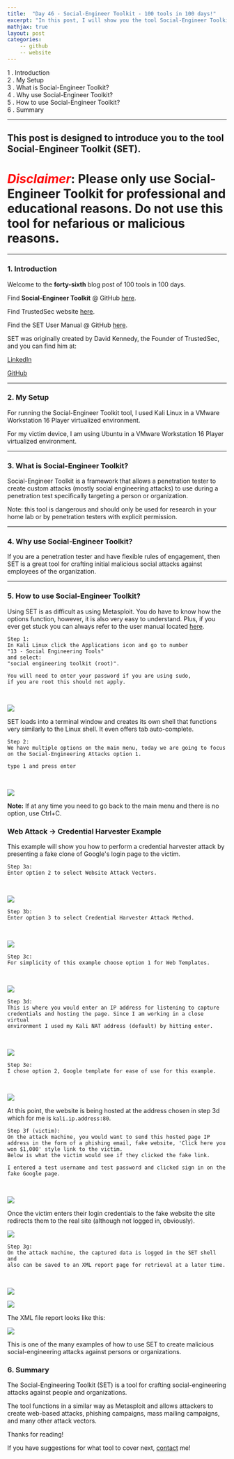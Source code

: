 ```yaml
---
title:  "Day 46 - Social-Engineer Toolkit - 100 tools in 100 days!"
excerpt: "In this post, I will show you the tool Social-Engineer Toolkit and how it works."
mathjax: true
layout: post
categories:
    -- github
    -- website
---
```


1 . Introduction
<br>
2 . My Setup
<br>
3 . What is Social-Engineer Toolkit?
<br>
4 . Why use Social-Engineer Toolkit?
<br>
5 . How to use Social-Engineer Toolkit?
<br>
6 . Summary

---

## This post is designed to introduce you to the tool Social-Engineer Toolkit (SET).

# <span style="color:red">***Disclaimer***</span>: **Please only use Social-Engineer Toolkit for professional and educational reasons. Do not use this tool for nefarious or malicious reasons.**

---

### 1. **Introduction**

Welcome to the **forty-sixth** blog post of 100 tools in 100 days.<br> 


Find **Social-Engineer Toolkit** @ GitHub [here](https://github.com/trustedsec/social-engineer-toolkit).

Find TrustedSec website [here](https://www.trustedsec.com/).

Find the SET User Manual @ GitHub [here](https://github.com/trustedsec/social-engineer-toolkit/blob/master/readme/User_Manual.pdf).

SET was originally created by David Kennedy, the Founder of TrustedSec, and you can find him at:

[LinkedIn](https://www.linkedin.com/in/davidkennedy4/)

[GitHub](https://github.com/HackingDave?tab=repositories)

---

### 2. **My Setup**

For running the Social-Engineer Toolkit tool, I used Kali Linux in a VMware Workstation 16 Player virtualized environment.

For my victim device, I am using Ubuntu in a VMware Workstation 16 Player virtualized environment. 

---

### 3. **What is Social-Engineer Toolkit?**

Social-Engineer Toolkit is a framework that allows a penetration tester to create custom attacks (mostly social engineering attacks) to use during a penetration test specifically targeting a person or organization. 

Note: this tool is dangerous and should only be used for research in your home lab or by penetration testers with explicit permission. 

---

### 4. **Why use Social-Engineer Toolkit?**

If you are a penetration tester and have flexible rules of engagement, then SET is a great tool for crafting initial malicious social attacks against employees of the organization. 




---

### 5. **How to use Social-Engineer Toolkit?**

Using SET is as difficult as using Metasploit. You do have to know how the options function, however, it is also very easy to understand. Plus, if you ever get stuck you can always refer to the user manual located [here](https://github.com/trustedsec/social-engineer-toolkit/blob/master/readme/User_Manual.pdf).

    Step 1:
    In Kali Linux click the Applications icon and go to number 
    "13 - Social Engineering Tools" 
    and select:
    "social engineering toolkit (root)".

    You will need to enter your password if you are using sudo, 
    if you are root this should not apply. 

<br>

![](https://raw.githubusercontent.com/matthewomccorkle/matthewomccorkle.github.io/master/_posts/assets/100%20tools/socialengineertoolkit/setoolkit1.PNG)

SET loads into a terminal window and creates its own shell that functions very similarly to the Linux shell. It even offers tab auto-complete. 

    Step 2:
    We have multiple options on the main menu, today we are going to focus 
    on the Social-Engineering Attacks option 1.

    type 1 and press enter

<br>

![](https://raw.githubusercontent.com/matthewomccorkle/matthewomccorkle.github.io/master/_posts/assets/100%20tools/socialengineertoolkit/setoolkit2.PNG)

**Note:** If at any time you need to go back to the main menu and there is no option, use Ctrl+C.

### Web Attack -> Credential Harvester Example

This example will show you how to perform a credential harvester attack by presenting a fake clone of Google's login page to the victim. 

    Step 3a:
    Enter option 2 to select Website Attack Vectors.

<br>

![](https://raw.githubusercontent.com/matthewomccorkle/matthewomccorkle.github.io/master/_posts/assets/100%20tools/socialengineertoolkit/setoolkit3.PNG)

    Step 3b:
    Enter option 3 to select Credential Harvester Attack Method.

<br>

![](https://raw.githubusercontent.com/matthewomccorkle/matthewomccorkle.github.io/master/_posts/assets/100%20tools/socialengineertoolkit/setoolkit4.PNG)

    Step 3c:
    For simplicity of this example choose option 1 for Web Templates.

<br>

![](https://raw.githubusercontent.com/matthewomccorkle/matthewomccorkle.github.io/master/_posts/assets/100%20tools/socialengineertoolkit/setoolkit5.PNG)

    Step 3d:
    This is where you would enter an IP address for listening to capture 
    credentials and hosting the page. Since I am working in a close virtual 
    environment I used my Kali NAT address (default) by hitting enter.

<br>

![](https://raw.githubusercontent.com/matthewomccorkle/matthewomccorkle.github.io/master/_posts/assets/100%20tools/socialengineertoolkit/setoolkit6.PNG)

    Step 3e:
    I chose option 2, Google template for ease of use for this example.

<br>

![](https://raw.githubusercontent.com/matthewomccorkle/matthewomccorkle.github.io/master/_posts/assets/100%20tools/socialengineertoolkit/setoolkit7.PNG)

At this point, the website is being hosted at the address chosen in step 3d which for me is `kali.ip.address:80`.

    Step 3f (victim):
    On the attack machine, you would want to send this hosted page IP 
    address in the form of a phishing email, fake website, 'Click here you 
    won $1,000' style link to the victim. 
    Below is what the victim would see if they clicked the fake link.

    I entered a test username and test password and clicked sign in on the 
    fake Google page. 

<br>

![](https://raw.githubusercontent.com/matthewomccorkle/matthewomccorkle.github.io/master/_posts/assets/100%20tools/socialengineertoolkit/setoolkit8.PNG)

Once the victim enters their login credentials to the fake website the site redirects them to the real site (although not logged in, obviously).

![](https://raw.githubusercontent.com/matthewomccorkle/matthewomccorkle.github.io/master/_posts/assets/100%20tools/socialengineertoolkit/setoolkit10.PNG)

    Step 3g: 
    On the attack machine, the captured data is logged in the SET shell and 
    also can be saved to an XML report page for retrieval at a later time. 

<br>

![](https://raw.githubusercontent.com/matthewomccorkle/matthewomccorkle.github.io/master/_posts/assets/100%20tools/socialengineertoolkit/setoolkit9.PNG)

![](https://raw.githubusercontent.com/matthewomccorkle/matthewomccorkle.github.io/master/_posts/assets/100%20tools/socialengineertoolkit/setoolkit11.PNG)

The XML file report looks like this:

![](https://raw.githubusercontent.com/matthewomccorkle/matthewomccorkle.github.io/master/_posts/assets/100%20tools/socialengineertoolkit/setoolkit12.PNG)


This is one of the many examples of how to use SET to create malicious social-engineering attacks against persons or organizations. 

### 

### 6. **Summary**

The Social-Engineering Toolkit (SET) is a tool for crafting social-engineering attacks against people and organizations. 

The tool functions in a similar way as Metasploit and allows attackers to create web-based attacks, phishing campaigns, mass mailing campaigns, and many other attack vectors. 

Thanks for reading!<br>

If you have suggestions for what tool to cover next, [contact](mailto:matthew.o.mccorkle@gmail.com) me!
